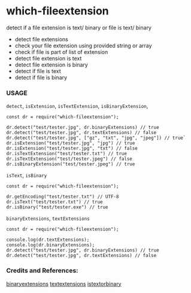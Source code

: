 # which-fileextension

detect if a file extension is text/ binary or file is text/ binary

* detect file extensions 
* check your file extension using provided string or array
* check if file is part of list of extension
* detect file extension is text
* detect file extension is binary
* detect if file is text
* detect if file is binary


### USAGE


`detect`, `isExtension`, `isTextExtension`, `isBinaryExtension`, 

```
const dr = require("which-fileextension");

dr.detect("test/tester.jpg", dr.binaryExtensions) // true
dr.detect("test/tester.jpg", dr.textExtensions) // false
dr.detect("test/tester.jpg", ["gz", "txt", "jpg", "jpeg"]) // true`
dr.isExtension("test/tester.jpg", "jpg") // true
dr.isExtension("test/tester.jpg", "txt") // false
dr.isTextExtension("test/tester.txt") // true
dr.isTextExtension("test/tester.jpeg") // false
dr.isBinaryExtension("test/tester.jpeg") // true
```


<!-- `getEncoding`,  -->
`isText`, `isBinary`

```
const dr = require("which-fileextension");

dr.getEncoding("test/tester.txt") // UTF-8
dr.isText("test/tester.txt") // true
dr.isBinary("test/tester.exe") // true
```


`binaryExtensions`, `textExtensions`

```
const dr = require("which-fileextension");

console.log(dr.textExtensions);
console.log(dr.binaryExtensions);
dr.detect("test/tester.jpg", dr.binaryExtensions) // true
dr.detect("test/tester.jpg", dr.textExtensions) // false
```

### Credits and References:

[binaryextensions](https://www.npmjs.com/package/binaryextensions)
[textextensions](https://www.npmjs.com/package/textextensions)
[istextorbinary](https://www.npmjs.com/package/istextorbinary)

